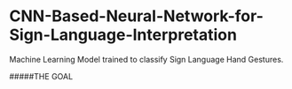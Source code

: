 # CNN-Based-Neural-Network-for-Sign-Language-Interpretation
Machine Learning Model trained to classify Sign Language Hand Gestures.

#####THE GOAL
